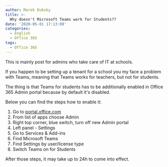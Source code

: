 ```yaml
---
author: Marek Dubsky
title: >-
  Why doesn't Microsoft Teams work for Students??
date: '2020-05-01 17:13:00'
categories:
  - English
  - Office 365
tags:
  - Office 365
---
```


This is mainly post for admins who take care of IT at schools.

If you happen to be setting up a tenant for a school you my face a problem with Teams, meaning that Teams works for teachers, but not for students.

The thing is that Teams for students has to be additionally enabled in Office 365 Admin portal because by default it's disabled.

Below you can find the steps how to enable it:

 1. Go to [portal.office.com](https://portal.office.com)
 2. From list of apps choose Admin
 3. Right top corner, blue switch, turn off new Admin portal
 4. Left panel - Settings
 5. Go to Services & Add-ins
 6. Find Microsoft Teams
 7. Find Settings by user/license type
 8. Switch Teams on for Students

After those steps, it may take up to 24h to come into effect.
